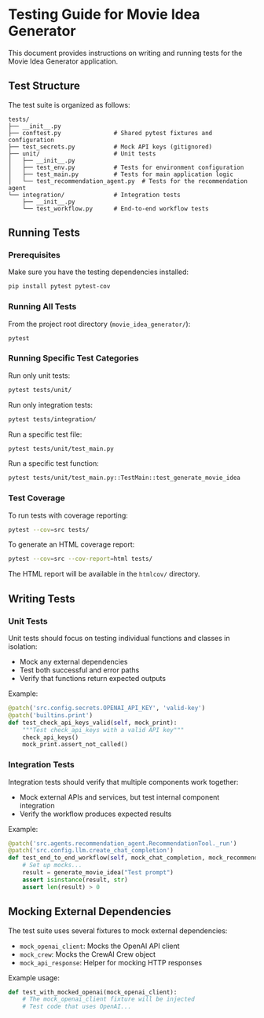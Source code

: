 # Testing Guide for Movie Idea Generator

This document provides instructions on writing and running tests for the Movie Idea Generator application.

## Test Structure

The test suite is organized as follows:

```
tests/
├── __init__.py
├── conftest.py               # Shared pytest fixtures and configuration
├── test_secrets.py           # Mock API keys (gitignored)
├── unit/                     # Unit tests
│   ├── __init__.py
│   ├── test_env.py           # Tests for environment configuration
│   ├── test_main.py          # Tests for main application logic
│   └── test_recommendation_agent.py  # Tests for the recommendation agent
└── integration/              # Integration tests
    ├── __init__.py
    └── test_workflow.py      # End-to-end workflow tests
```

## Running Tests

### Prerequisites

Make sure you have the testing dependencies installed:

```bash
pip install pytest pytest-cov
```

### Running All Tests

From the project root directory (`movie_idea_generator/`):

```bash
pytest
```

### Running Specific Test Categories

Run only unit tests:
```bash
pytest tests/unit/
```

Run only integration tests:
```bash
pytest tests/integration/
```

Run a specific test file:
```bash
pytest tests/unit/test_main.py
```

Run a specific test function:
```bash
pytest tests/unit/test_main.py::TestMain::test_generate_movie_idea
```

### Test Coverage

To run tests with coverage reporting:

```bash
pytest --cov=src tests/
```

To generate an HTML coverage report:

```bash
pytest --cov=src --cov-report=html tests/
```

The HTML report will be available in the `htmlcov/` directory.

## Writing Tests

### Unit Tests

Unit tests should focus on testing individual functions and classes in isolation:
- Mock any external dependencies
- Test both successful and error paths
- Verify that functions return expected outputs

Example:
```python
@patch('src.config.secrets.OPENAI_API_KEY', 'valid-key')
@patch('builtins.print')
def test_check_api_keys_valid(self, mock_print):
    """Test check_api_keys with a valid API key"""
    check_api_keys()
    mock_print.assert_not_called()
```

### Integration Tests

Integration tests should verify that multiple components work together:
- Mock external APIs and services, but test internal component integration
- Verify the workflow produces expected results

Example:
```python
@patch('src.agents.recommendation_agent.RecommendationTool._run')
@patch('src.config.llm.create_chat_completion')
def test_end_to_end_workflow(self, mock_chat_completion, mock_recommendation_tool_run):
    # Set up mocks...
    result = generate_movie_idea("Test prompt")
    assert isinstance(result, str)
    assert len(result) > 0
```

## Mocking External Dependencies

The test suite uses several fixtures to mock external dependencies:

- `mock_openai_client`: Mocks the OpenAI API client
- `mock_crew`: Mocks the CrewAI Crew object
- `mock_api_response`: Helper for mocking HTTP responses

Example usage:
```python
def test_with_mocked_openai(mock_openai_client):
    # The mock_openai_client fixture will be injected
    # Test code that uses OpenAI...
``` 